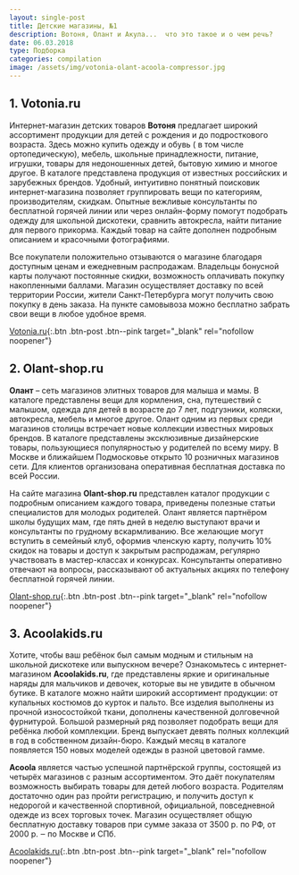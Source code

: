 ```yaml
---
layout: single-post
title: Детские магазины, №1
description: Вотоня, Олант и Акула...  что это такое и о чем речь?
date: 06.03.2018
type: Подборка
categories: compilation
image: /assets/img/votonia-olant-acoola-compressor.jpg
---
```


<div class="post-block">

## 1. Votonia.ru

Интернет-магазин детских товаров **Вотоня** предлагает широкий ассортимент продукции для детей с рождения и до подросткового возраста. Здесь можно купить одежду и обувь ( в том числе ортопедическую), мебель, школьные принадлежности, питание, игрушки, товары для недоношенных детей, бытовую химию и многое другое. В каталоге представлена продукция от известных российских и зарубежных брендов. Удобный, интуитивно понятный поисковик интернет-магазина позволяет группировать вещи по категориям, производителям, скидкам. Опытные вежливые консультанты по бесплатной горячей линии или через онлайн-форму помогут подобрать одежду для школьной дискотеки, сравнить автокресла, найти питание для первого прикорма. Каждый товар на сайте дополнен подробным описанием и красочными фотографиями.

Все покупатели положительно отзываются о магазине благодаря доступным ценам и ежедневным распродажам. Владельцы бонусной карты получают постоянные скидки, возможность оплачивать покупку накопленными баллами. Магазин осуществляет доставку по всей территории России, жители Санкт-Петербурга могут получить свою покупку в день заказа. На пункте самовывоза можно бесплатно забрать свои вещи в любое удобное время.

[Votonia.ru](https://www.votonia.ru/){:.btn .btn-post .btn--pink target="_blank" rel="nofollow noopener"}


</div><!-- /.post-block -->

<div class="post-block">

## 2. Olant-shop.ru

**Олант** – сеть магазинов элитных товаров для малыша и мамы. В каталоге представлены вещи для кормления, сна, путешествий с малышом, одежда для детей в возрасте до 7 лет, подгузники, коляски, автокресла, мебель и многое другое. Олант одним из первых среди магазинов столицы встречает новые коллекции известных мировых брендов. В каталоге представлены эксклюзивные дизайнерские товары, пользующиеся популярностью у родителей по всему миру. В Москве и ближайшем Подмосковье открыто 10 розничных магазинов сети. Для клиентов организована оперативная бесплатная доставка по всей России.

На сайте магазина **Olant-shop.ru** представлен каталог продукции с подробным описанием каждого товара, приведены полезные статьи специалистов для молодых родителей. Олант является партнёром школы будущих мам, где пять дней в неделю выступают врачи и консультанты по грудному вскармливанию. Все желающие могут вступить в семейный клуб, оформив членскую карту, получить 10% скидок на товары и доступ к закрытым распродажам, регулярно участвовать в мастер-классах и конкурсах. Консультанты оперативно отвечают на вопросы, рассказывают об актуальных акциях по телефону бесплатной горячей линии.


[Olant-shop.ru](https://www.olant-shop.ru){:.btn .btn-post .btn--pink target="_blank" rel="nofollow noopener"}

</div><!-- /.post-block -->

<div class="post-block">

## 3. Acoolakids.ru

Хотите, чтобы ваш ребёнок был самым модным и стильным на школьной дискотеке или выпускном вечере? Ознакомьтесь с интернет-магазином **Acoolakids.ru**, где представлены яркие и оригинальные наряды для мальчиков и девочек, которые вы не увидите в обычном бутике. В каталоге можно найти широкий ассортимент продукции: от купальных костюмов до курток и пальто. Все изделия выполнены из прочной износостойкой ткани, дополнены качественной долговечной фурнитурой. Большой размерный ряд позволяет подобрать вещи для ребёнка любой комплекции. Бренд выпускает девять полных коллекций в год в собственном дизайн-бюро. Каждый месяц в каталоге появляется 150 новых моделей одежды в разной цветовой гамме.

**Acoola** является частью успешной партнёрской группы, состоящей из четырёх магазинов с разным ассортиментом. Это даёт покупателям возможность выбирать товары для детей любого возраста. Родителям достаточно один раз пройти регистрацию, и получить доступ к недорогой и качественной спортивной, официальной, повседневной одежде из всех торговых точек. Магазин осуществляет общую бесплатную доставку товаров при сумме заказа от 3500 р. по РФ, от 2000 р. ‒ по Москве и СПб.

[Acoolakids.ru](https://acoolakids.ru){:.btn .btn-post .btn--pink target="_blank" rel="nofollow noopener"}

</div><!-- /.post-block -->